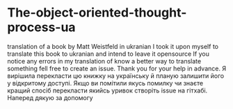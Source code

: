 # The-object-oriented-thought-process-ua
translation of a book by Matt Weistfeld in ukranian
I took it upon myself to translate this book to ukranian and intend to leave it opensource If you notice any errors in my translation of know a better way to translate something fell free to create an issue. Thank you for your help in advance.
Я вирішила перекласти цю книжку на українську й планую залишити його у відкритому доступі. Якщо ви помітили якусь помилку чи знаєте кращий спосіб перекласти якийсь уривок створіть issue на гітхабі. Наперед дякую за допомогу
